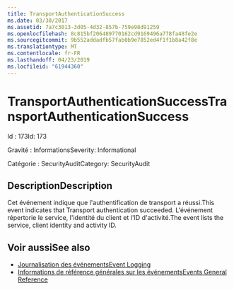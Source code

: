 ```yaml
---
title: TransportAuthenticationSuccess
ms.date: 03/30/2017
ms.assetid: 7a7c3013-3d05-4d32-857b-759e98d91259
ms.openlocfilehash: 8c815bf206489770162cd9169496a778fa48fe2e
ms.sourcegitcommit: 9b552addadfb57fab0b9e7852ed4f1f1b8a42f8e
ms.translationtype: MT
ms.contentlocale: fr-FR
ms.lasthandoff: 04/23/2019
ms.locfileid: "61944360"
---
```

# <a name="transportauthenticationsuccess"></a><span data-ttu-id="ed571-102">TransportAuthenticationSuccess</span><span class="sxs-lookup"><span data-stu-id="ed571-102">TransportAuthenticationSuccess</span></span>
<span data-ttu-id="ed571-103">Id : 173</span><span class="sxs-lookup"><span data-stu-id="ed571-103">Id: 173</span></span>  
  
 <span data-ttu-id="ed571-104">Gravité : Informations</span><span class="sxs-lookup"><span data-stu-id="ed571-104">Severity: Informational</span></span>  
  
 <span data-ttu-id="ed571-105">Catégorie : SecurityAudit</span><span class="sxs-lookup"><span data-stu-id="ed571-105">Category: SecurityAudit</span></span>  
  
## <a name="description"></a><span data-ttu-id="ed571-106">Description</span><span class="sxs-lookup"><span data-stu-id="ed571-106">Description</span></span>  
 <span data-ttu-id="ed571-107">Cet événement indique que l'authentification de transport a réussi.</span><span class="sxs-lookup"><span data-stu-id="ed571-107">This event indicates that Transport authentication succeeded.</span></span> <span data-ttu-id="ed571-108">L'événement répertorie le service, l'identité du client et l'ID d'activité.</span><span class="sxs-lookup"><span data-stu-id="ed571-108">The event lists the service, client identity and activity ID.</span></span>  
  
## <a name="see-also"></a><span data-ttu-id="ed571-109">Voir aussi</span><span class="sxs-lookup"><span data-stu-id="ed571-109">See also</span></span>

- [<span data-ttu-id="ed571-110">Journalisation des événements</span><span class="sxs-lookup"><span data-stu-id="ed571-110">Event Logging</span></span>](../../../../../docs/framework/wcf/diagnostics/event-logging/index.md)
- [<span data-ttu-id="ed571-111">Informations de référence générales sur les événements</span><span class="sxs-lookup"><span data-stu-id="ed571-111">Events General Reference</span></span>](../../../../../docs/framework/wcf/diagnostics/event-logging/events-general-reference.md)

